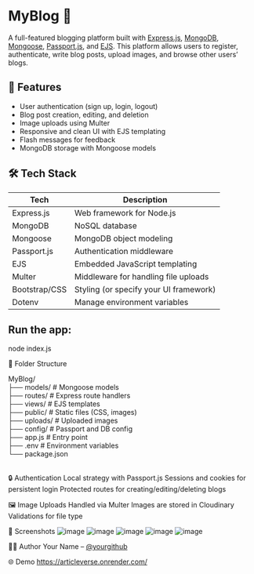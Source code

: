 # MyBlog 📝

A full-featured blogging platform built with [Express.js](https://expressjs.com/), [MongoDB](https://www.mongodb.com/), [Mongoose](https://mongoosejs.com/), [Passport.js](http://www.passportjs.org/), and [EJS](https://ejs.co/). This platform allows users to register, authenticate, write blog posts, upload images, and browse other users’ blogs.

## 🚀 Features

- User authentication (sign up, login, logout)
- Blog post creation, editing, and deletion
- Image uploads using Multer
- Responsive and clean UI with EJS templating
- Flash messages for feedback
- MongoDB storage with Mongoose models

## 🛠 Tech Stack

| Tech         | Description                           |
|--------------|---------------------------------------|
| Express.js   | Web framework for Node.js             |
| MongoDB      | NoSQL database                        |
| Mongoose     | MongoDB object modeling               |
| Passport.js  | Authentication middleware             |
| EJS          | Embedded JavaScript templating        |
| Multer       | Middleware for handling file uploads  |
| Bootstrap/CSS| Styling (or specify your UI framework)|
| Dotenv       | Manage environment variables          |

## Run the app: 
node index.js

📁 Folder Structure

MyBlog/ </br>
├── models/          # Mongoose models </br>
├── routes/          # Express route handlers </br>
├── views/           # EJS templates </br>
├── public/          # Static files (CSS, images) </br>
├── uploads/         # Uploaded images </br>
├── config/          # Passport and DB config </br>
├── app.js           # Entry point </br>
├── .env             # Environment variables </br>
└── package.json </br>
</br>

🔒 Authentication
Local strategy with Passport.js
Sessions and cookies for persistent login
Protected routes for creating/editing/deleting blogs

🖼 Image Uploads
Handled via Multer
Images are stored in Cloudinary
Validations for file type

📸 Screenshots
![image](https://github.com/user-attachments/assets/1e8c44f6-f3ff-4f44-9c8d-b51bb0326cde)
![image](https://github.com/user-attachments/assets/4c0a9b6b-dbb5-40d2-a34c-8e403ba27492)
![image](https://github.com/user-attachments/assets/433f0f2b-01a9-469e-b603-797e627cb4ee)
![image](https://github.com/user-attachments/assets/2ea80740-9b3f-4bbf-9be7-dcbb18f213f0)
![image](https://github.com/user-attachments/assets/93da3d37-316c-4e7b-a737-45be5f53e921)




🧑‍💻 Author
Your Name – [@yourgithub](https://github.com/Raghavdwivedi45/)

🌐 Demo
https://articleverse.onrender.com/

